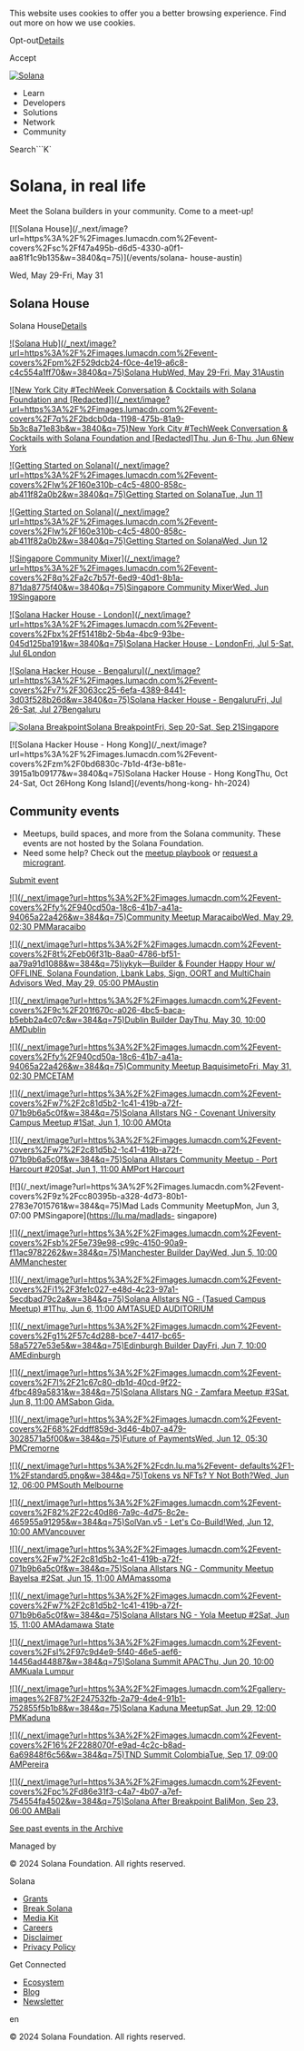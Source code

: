 This website uses cookies to offer you a better browsing experience. Find out
more on how we use cookies.

Opt-out[Details](/privacy-policy#collection-of-information)

Accept

[![Solana](/_next/static/media/logotype.e4df684f.svg)](/)

  * Learn
  * Developers
  * Solutions
  * Network
  * Community

Search```K`

# Solana, in real life

Meet the Solana builders in your community. Come to a meet-up!

[![Solana House](/_next/image?url=https%3A%2F%2Fimages.lumacdn.com%2Fevent-
covers%2Fsc%2Ff47a495b-d6d5-4330-a0f1-aa81f1c9b135&w=3840&q=75)](/events/solana-
house-austin)

Wed, May 29-Fri, May 31

## Solana House

Solana House[Details](/events/solana-house-austin)

[![Solana Hub](/_next/image?url=https%3A%2F%2Fimages.lumacdn.com%2Fevent-
covers%2Fpm%2F529dcb24-f0ce-4e19-a6c8-c4c554a1ff70&w=3840&q=75)Solana HubWed,
May 29-Fri, May 31Austin](/events/solana-hub)

[![New York City #TechWeek Conversation & Cocktails with Solana Foundation and
\[Redacted\]](/_next/image?url=https%3A%2F%2Fimages.lumacdn.com%2Fevent-
covers%2F7q%2F2bdcb0da-1198-475b-81a9-5b3c8a71e83b&w=3840&q=75)New York City
#TechWeek Conversation & Cocktails with Solana Foundation and [Redacted]Thu,
Jun 6-Thu, Jun 6New York](/events/nyc-tech-week-conversation-and-cocktails)

[![Getting Started on
Solana](/_next/image?url=https%3A%2F%2Fimages.lumacdn.com%2Fevent-
covers%2Flw%2F160e310b-c4c5-4800-858c-ab411f82a0b2&w=3840&q=75)Getting Started
on SolanaTue, Jun 11 ](/events/tubdz2e0)

[![Getting Started on
Solana](/_next/image?url=https%3A%2F%2Fimages.lumacdn.com%2Fevent-
covers%2Flw%2F160e310b-c4c5-4800-858c-ab411f82a0b2&w=3840&q=75)Getting Started
on SolanaWed, Jun 12 ](/events/ryqkoejk)

[![Singapore Community
Mixer](/_next/image?url=https%3A%2F%2Fimages.lumacdn.com%2Fevent-
covers%2F8q%2Fa2c7b57f-6ed9-40d1-8b1a-871da8775f40&w=3840&q=75)Singapore
Community MixerWed, Jun 19Singapore](/events/singapore-community-mixer)

[![Solana Hacker House -
London](/_next/image?url=https%3A%2F%2Fimages.lumacdn.com%2Fevent-
covers%2Fbx%2Ff51418b2-5b4a-4bc9-93be-045d125ba191&w=3840&q=75)Solana Hacker
House - LondonFri, Jul 5-Sat, Jul 6London](/events/london-hh-2024)

[![Solana Hacker House -
Bengaluru](/_next/image?url=https%3A%2F%2Fimages.lumacdn.com%2Fevent-
covers%2Fv7%2F3063cc25-6efa-4389-8441-3d03f528b26d&w=3840&q=75)Solana Hacker
House - BengaluruFri, Jul 26-Sat, Jul 27Bengaluru](/events/bengaluru-hh-2024)

[![Solana
Breakpoint](/_next/image?url=%2F_next%2Fstatic%2Fmedia%2Fbreakpoint.7027f291.jpg&w=3840&q=75)Solana
BreakpointFri, Sep 20-Sat, Sep 21Singapore](https://solana.com/breakpoint)

[![Solana Hacker House - Hong
Kong](/_next/image?url=https%3A%2F%2Fimages.lumacdn.com%2Fevent-
covers%2Fzm%2F0bd6830c-7b1d-4f3e-b81e-3915a1b09177&w=3840&q=75)Solana Hacker
House - Hong KongThu, Oct 24-Sat, Oct 26Hong Kong Island](/events/hong-kong-
hh-2024)

## Community events

  * Meetups, build spaces, and more from the Solana community. These events are not hosted by the Solana Foundation.
  * Need some help? Check out the [meetup playbook](https://community-meetups-playbook.super.site/) or [request a microgrant](https://airtable.com/appv1u39y3pSmc3f0/pagwePpqa7QrmqeqK/form).

[Submit event](https://lu.ma/solanafoundation-community)

[![](/_next/image?url=https%3A%2F%2Fimages.lumacdn.com%2Fevent-
covers%2Ffy%2F940cd50a-18c6-41b7-a41a-94065a22a426&w=384&q=75)Community Meetup
MaracaiboWed, May 29, 02:30 PMMaracaibo](https://lu.ma/allstarsMCBO2)

[![](/_next/image?url=https%3A%2F%2Fimages.lumacdn.com%2Fevent-
covers%2F8t%2Feb06f31b-8aa0-4786-bf51-aa79a91d1088&w=384&q=75)iykyk—Builder &
Founder Happy Hour w/ OFFLINE, Solana Foundation, Lbank Labs, Sign, OORT and
MultiChain Advisors Wed, May 29, 05:00 PMAustin](https://lu.ma/iykyk1)

[![](/_next/image?url=https%3A%2F%2Fimages.lumacdn.com%2Fevent-
covers%2F9c%2F201f670c-a026-4bc5-baca-b5ebb2a4c07c&w=384&q=75)Dublin Builder
DayThu, May 30, 10:00 AMDublin](https://lu.ma/DublinBuilderDay)

[![](/_next/image?url=https%3A%2F%2Fimages.lumacdn.com%2Fevent-
covers%2Ffy%2F940cd50a-18c6-41b7-a41a-94065a22a426&w=384&q=75)Community Meetup
BaquisimetoFri, May 31, 02:30 PMCETAM](https://lu.ma/allstarsbqto2)

[![](/_next/image?url=https%3A%2F%2Fimages.lumacdn.com%2Fevent-
covers%2Fw7%2F2c81d5b2-1c41-419b-a72f-071b9b6a5c0f&w=384&q=75)Solana Allstars
NG - Covenant University Campus Meetup #1Sat, Jun 1, 10:00
AMOta](https://lu.ma/solanacovenant)

[![](/_next/image?url=https%3A%2F%2Fimages.lumacdn.com%2Fevent-
covers%2Fw7%2F2c81d5b2-1c41-419b-a72f-071b9b6a5c0f&w=384&q=75)Solana Allstars
Community Meetup - Port Harcourt #20Sat, Jun 1, 11:00 AMPort
Harcourt](https://lu.ma/8gglxilf)

[![](/_next/image?url=https%3A%2F%2Fimages.lumacdn.com%2Fevent-
covers%2F9z%2Fcc80395b-a328-4d73-80b1-2783e7015761&w=384&q=75)Mad Lads
Community MeetupMon, Jun 3, 07:00 PMSingapore](https://lu.ma/madlads-
singapore)

[![](/_next/image?url=https%3A%2F%2Fimages.lumacdn.com%2Fevent-
covers%2Fsb%2F5e739e98-c99c-4150-90a9-f11ac9782262&w=384&q=75)Manchester
Builder DayWed, Jun 5, 10:00 AMManchester](https://lu.ma/ManchesterBuilderDay)

[![](/_next/image?url=https%3A%2F%2Fimages.lumacdn.com%2Fevent-
covers%2Fi1%2F3fe1c027-e48d-4c23-97a1-5ecdbad79c2a&w=384&q=75)Solana Allstars
NG - (Tasued Campus Meetup) #1Thu, Jun 6, 11:00 AMTASUED
AUDITORIUM](https://lu.ma/solanatasued)

[![](/_next/image?url=https%3A%2F%2Fimages.lumacdn.com%2Fevent-
covers%2Fg1%2F57c4d288-bce7-4417-bc65-58a5727e53e5&w=384&q=75)Edinburgh
Builder DayFri, Jun 7, 10:00 AMEdinburgh](https://lu.ma/EdinburghBuilderDay)

[![](/_next/image?url=https%3A%2F%2Fimages.lumacdn.com%2Fevent-
covers%2F7l%2F21c67c80-db1d-40cd-9f22-4fbc489a5831&w=384&q=75)Solana Allstars
NG - Zamfara Meetup #3Sat, Jun 8, 11:00 AMSabon Gida.](https://lu.ma/k0oio3t1)

[![](/_next/image?url=https%3A%2F%2Fimages.lumacdn.com%2Fevent-
covers%2F68%2Fddff859d-3d46-4b07-a479-3028571a5f00&w=384&q=75)Future of
PaymentsWed, Jun 12, 05:30 PMCremorne](https://lu.ma/solanaanz6)

[![](/_next/image?url=https%3A%2F%2Fcdn.lu.ma%2Fevent-
defaults%2F1-1%2Fstandard5.png&w=384&q=75)Tokens vs NFTs? Y Not Both?Wed, Jun
12, 06:00 PMSouth Melbourne](https://lu.ma/downunder6)

[![](/_next/image?url=https%3A%2F%2Fimages.lumacdn.com%2Fevent-
covers%2F82%2F22c40d86-7a9c-4d75-8c2e-465955a91295&w=384&q=75)SolVan.v5 -
Let's Co-Build!Wed, Jun 12, 10:00 AMVancouver](https://lu.ma/ze98oowc)

[![](/_next/image?url=https%3A%2F%2Fimages.lumacdn.com%2Fevent-
covers%2Fw7%2F2c81d5b2-1c41-419b-a72f-071b9b6a5c0f&w=384&q=75)Solana Allstars
NG - Community Meetup Bayelsa #2Sat, Jun 15, 11:00
AMAmassoma](https://lu.ma/SolanaNDU)

[![](/_next/image?url=https%3A%2F%2Fimages.lumacdn.com%2Fevent-
covers%2Fw7%2F2c81d5b2-1c41-419b-a72f-071b9b6a5c0f&w=384&q=75)Solana Allstars
NG - Yola Meetup #2Sat, Jun 15, 11:00 AMAdamawa State](https://lu.ma/xyml1zbh)

[![](/_next/image?url=https%3A%2F%2Fimages.lumacdn.com%2Fevent-
covers%2Fsl%2F97c9d4e9-5f40-46e5-aef6-14456ad44887&w=384&q=75)Solana Summit
APACThu, Jun 20, 10:00 AMKuala Lumpur](https://lu.ma/solana-summit-apac-2024)

[![](/_next/image?url=https%3A%2F%2Fimages.lumacdn.com%2Fgallery-
images%2F87%2F247532fb-2a79-4de4-91b1-752855f5b1b8&w=384&q=75)Solana Kaduna
MeetupSat, Jun 29, 12:00 PMKaduna](https://lu.ma/ngnp97yp)

[![](/_next/image?url=https%3A%2F%2Fimages.lumacdn.com%2Fevent-
covers%2F16%2F2288070f-e9ad-4c2c-b8ad-6a69848f6c56&w=384&q=75)TND Summit
ColombiaTue, Sep 17, 09:00 AMPereira](https://lu.ma/wifcdhml)

[![](/_next/image?url=https%3A%2F%2Fimages.lumacdn.com%2Fevent-
covers%2Fpc%2Fd86e31f3-c4a7-4b07-a7ef-754554fa4502&w=384&q=75)Solana After
Breakpoint BaliMon, Sep 23, 06:00 AMBali](https://lu.ma/afterbpbali)

[See past events in the Archive](/events/archive)

Managed by

[](/)

[](/youtube)[](/twitter)[](/discord)[](/reddit)[](/github)[](/telegram)

© 2024 Solana Foundation. All rights reserved.

Solana

  * [Grants](https://solana.org/grants)
  * [Break Solana](https://break.solana.com/)
  * [Media Kit](/branding)
  * [Careers](https://jobs.solana.com/)
  * [Disclaimer](/tos)
  * [Privacy Policy](/privacy-policy)

Get Connected

  * [Ecosystem](/ecosystem)
  * [Blog](/news)
  * [Newsletter](/newsletter)

en

© 2024 Solana Foundation. All rights reserved.

